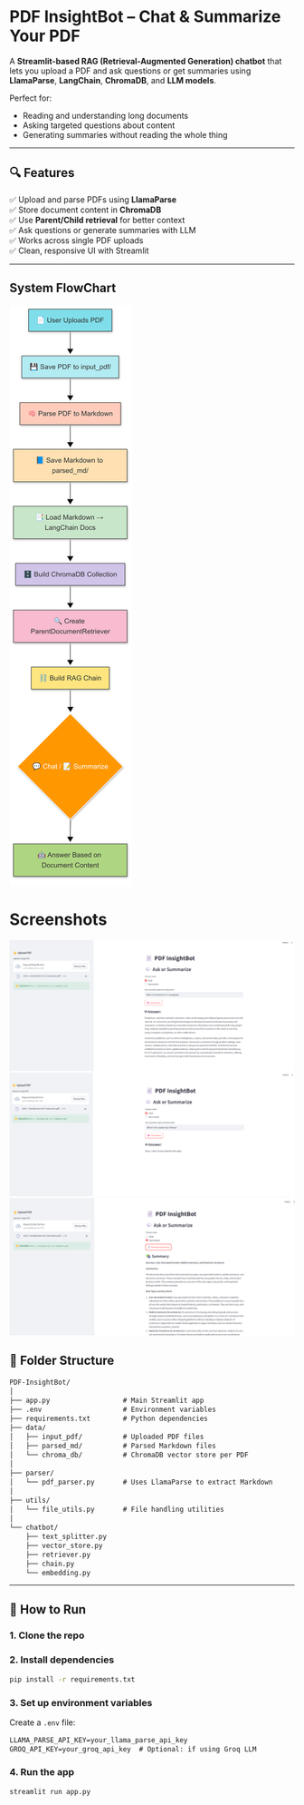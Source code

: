 # PDF InsightBot – Chat & Summarize Your PDF

A **Streamlit-based RAG (Retrieval-Augmented Generation) chatbot** that lets you upload a PDF and ask questions or get summaries using **LlamaParse**, **LangChain**, **ChromaDB**, and **LLM models**.

Perfect for:

- Reading and understanding long documents
- Asking targeted questions about content
- Generating summaries without reading the whole thing

---

## 🔍 Features

✅ Upload and parse PDFs using **LlamaParse**  
✅ Store document content in **ChromaDB**  
✅ Use **Parent/Child retrieval** for better context  
✅ Ask questions or generate summaries with LLM  
✅ Works across single PDF uploads  
✅ Clean, responsive UI with Streamlit

---

## System FlowChart

![System FlowChart](SystemFlowChart.png)

# Screenshots

![PDF InsightBot Screenshot](system_ui_chatbot.png)
![PDF InsightBot Screenshot](system_ui_chatbot.2png.png)
![PDF InsightBot Screenshot](system_ui_chatbot3.png)

## 📁 Folder Structure

```
PDF-InsightBot/
│
├── app.py                  # Main Streamlit app
├── .env                    # Environment variables
├── requirements.txt        # Python dependencies
├── data/
│   ├── input_pdf/          # Uploaded PDF files
│   ├── parsed_md/          # Parsed Markdown files
│   └── chroma_db/          # ChromaDB vector store per PDF
│
├── parser/
│   └── pdf_parser.py       # Uses LlamaParse to extract Markdown
│
├── utils/
│   └── file_utils.py       # File handling utilities
│
└── chatbot/
    ├── text_splitter.py
    ├── vector_store.py
    ├── retriever.py
    ├── chain.py
    └── embedding.py
```

---

## 🚀 How to Run

### 1. Clone the repo

### 2. Install dependencies

```bash
pip install -r requirements.txt
```

### 3. Set up environment variables

Create a `.env` file:

```env
LLAMA_PARSE_API_KEY=your_llama_parse_api_key
GROQ_API_KEY=your_groq_api_key  # Optional: if using Groq LLM
```

### 4. Run the app

```bash
streamlit run app.py
```
